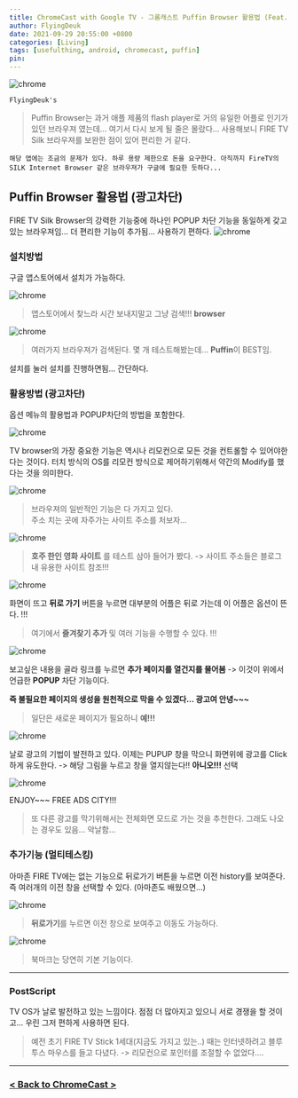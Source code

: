 ```yaml
---
title: ChromeCast with Google TV - 그롬캐스트 Puffin Browser 활용법 (Feat. 광고차단)
author: FlyingDeuk
date: 2021-09-29 20:55:00 +0800
categories: [Living]
tags: [usefulthing, android, chromecast, puffin]
pin:
---
```


![chrome](/img/living/chromecast/chromecast0.jpg)


`FlyingDeuk's`
>Puffin Browser는 과거 애플 제품의 flash player로 거의 유일한 어플로 인기가 있던 브라우져 였는데... 여기서 다시 보게 될 줄은 몰랐다... 사용해보니 FIRE TV Silk 브라우져를 보완한 점이 있어 편리한 거 같다.

`해당 앱에는 조금의 문제가 있다. 하루 용량 제한으로 돈을 요구한다. 아직까지 FireTV의 SILK Internet Browser 같은 브라우져가 구글에 필요한 듯하다...`

## Puffin Browser 활용법 (광고차단)
FIRE TV Silk Browser의 강력한 기능중에 하나인 POPUP 차단 기능을 동일하게 갖고 있는 브라우져임... 더 편리한 기능이 추가됨... 사용하기 편하다.
![chrome](/img/living/chromecast/chromecast2.jpg)

### 설치방법
구글 앱스토어에서 설치가 가능하다.

![chrome](/img/living/chromecast/chromecast3.jpg)
> 앱스토어에서 찾느라 시간 보내지말고 그냥 검색!!! **browser**

![chrome](/img/living/chromecast/chromecast4.jpg)
>여러가지 브라우져가 검색된다. 몇 개 테스트해봤는데... **Puffin**이 BEST임.

설치를 눌러 설치를 진행하면됨... 간단하다.

### 활용방법 (광고차단)
옵션 메뉴의 활용법과 POPUP차단의 방법을 포함한다.

![chrome](/img/living/chromecast/chromecast5.jpg)

TV browser의 가장 중요한 기능은 역시나 리모컨으로 모든 것을 컨트롤할 수 있어야한다는 것이다. 터치 방식의 OS를 리모컨 방식으로 제어하기위해서 약간의 Modify를 했다는 것을 의미한다.


![chrome](/img/living/chromecast/chromecast6.jpg)
>브라우져의 일반적인 기능은 다 가지고 있다. <br>
주소 치는 곳에 자주가는 사이트 주소를 처보자...

![chrome](/img/living/chromecast/chromecast7.jpg)
> **호주 한인 영화 사이트** 를 테스트 삼아 들어가 봤다. -> 사이트 주소들은 블로그내 유용한 사이트 참조!!!

![chrome](/img/living/chromecast/chromecast8.jpg)

화면이 뜨고 **뒤로 가기** 버튼을 누르면 대부분의 어플은 뒤로 가는데 이 어플은 옵션이 뜬다. !!!<br>
>여기에서 **즐겨찾기 추가** 및 여러 기능을 수행할 수 있다. !!!

![chrome](/img/living/chromecast/chromecast9.jpg)

보고싶은 내용을 골라 링크를 누르면 **추가 페이지를 열건지를 물어봄** -> 이것이 위에서 언급한 **POPUP** 차단 기능이다.

**즉 불필요한 페이지의 생성을 원천적으로 막을 수 있겠다... 광고여 안녕~~~**
>일단은 새로운 페이지가 필요하니 **예!!!**

![chrome](/img/living/chromecast/chromecast10.jpg)

날로 광고의 기법이 발전하고 있다. 이제는 PUPUP 창을 막으니 화면위에 광고를 Click하게 유도한다. -> 해당 그림을 누르고 창을 열지않는다!! **아니오!!!** 선택

![chrome](/img/living/chromecast/chromecast11.jpg)

ENJOY~~~ FREE ADS CITY!!!
>또 다른 광고를 막기위해서는 전체화면 모드로 가는 것을 추천한다. 그래도 나오는 경우도 있음... 악날함...

### 추가기능 (멀티테스킹)
아마존 FIRE TV에는 없는 기능으로 뒤로가기 버튼을 누르면 이전 history를 보여준다. 즉 여러개의 이전 창을 선택할 수 있다. (아마존도 배웠으면...)

![chrome](/img/living/chromecast/chromecast12.jpg)
>**뒤로가기**를 누르면 이전 창으로 보여주고 이동도 가능하다.

![chrome](/img/living/chromecast/chromecast13.jpg)
>북마크는 당연히 기본 기능이다.

---------

### PostScript
TV OS가 날로 발전하고 있는 느낌이다. 점점 더 많아지고 있으니 서로 경쟁을 할 것이고... 우린 그저 편하게 사용하면 된다.
>예전 초기 FIRE TV Stick 1세대(지금도 가지고 있는..) 때는 인터넷하려고 블루투스 마우스를 들고 다녔다. -> 리모컨으로 포인터를 조절할 수 없었다....

---------

### [< Back to ChromeCast >](/posts/ChromeCast/)
